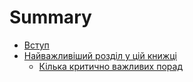 # Summary

* [Вступ](README.md)
* [Найважливіший розділ у цій книжці](book/most-important/README.md)
  * [Кілька критично важливих порад](book/most-important/klka-nadvazhlivih-porad.md)

